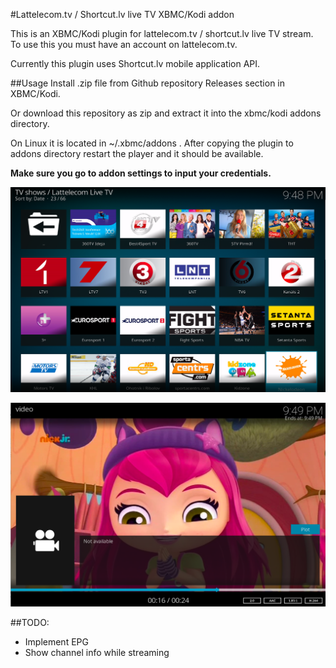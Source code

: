 #Lattelecom.tv / Shortcut.lv live TV XBMC/Kodi addon

This is an XBMC/Kodi plugin for lattelecom.tv / shortcut.lv live TV stream.
To use this you must have an account on lattelecom.tv.

Currently this plugin uses Shortcut.lv mobile application API.

##Usage
Install .zip file from Github repository Releases section in XBMC/Kodi.

Or download this repository as zip and extract it into the xbmc/kodi addons 
directory.

On Linux it is located in ~/.xbmc/addons . After copying the plugin to addons 
directory restart the player and it should be available.

__Make sure you go to addon settings to input your credentials.__

![Alt text](/screenshots/list.png?raw=true "Channel list in Kodi")

![Alt text](/screenshots/nick.png?raw=true "Streaming TV channel")

##TODO:
* Implement EPG
* Show channel info while streaming

